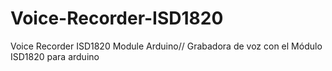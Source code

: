 # Voice-Recorder-ISD1820
Voice Recorder ISD1820 Module Arduino// Grabadora de voz con el Módulo ISD1820 para arduino
